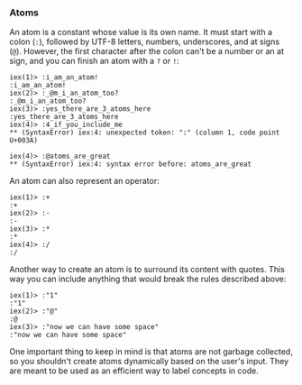 ### Atoms

An atom is a constant whose value is its own name. It must start with a colon (`:`), followed by UTF-8 letters, numbers, underscores, and at signs (`@`). However, the first character after the colon can't be a number or an at sign, and you can finish an atom with a `?` or `!`:

```irb
iex(1)> :i_am_an_atom!
:i_am_an_atom!
iex(2)> :_@m_i_an_atom_too?
:_@m_i_an_atom_too?
iex(3)> :yes_there_are_3_atoms_here
:yes_there_are_3_atoms_here
iex(4)> :4_if_you_include_me
** (SyntaxError) iex:4: unexpected token: ":" (column 1, code point U+003A)

iex(4)> :@atoms_are_great
** (SyntaxError) iex:4: syntax error before: atoms_are_great
```

An atom can also represent an operator:

```irb
iex(1)> :+
:+
iex(2)> :-
:-
iex(3)> :*
:*
iex(4)> :/
:/
```

Another way to create an atom is to surround its content with quotes. This way you can include anything that would break the rules described above:

```irb
iex(1)> :"1"
:"1"
iex(2)> :"@"
:@
iex(3)> :"now we can have some space"
:"now we can have some space"
```

One important thing to keep in mind is that atoms are not garbage collected, so you shouldn't create atoms dynamically based on the user's input. They are meant to be used as an efficient way to label concepts in code.
